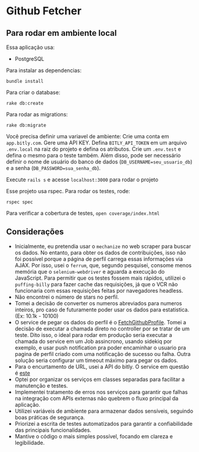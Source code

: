 # Github Fetcher

## Para rodar em ambiente local

Essa aplicação usa:

- PostgreSQL

Para instalar as dependencias:

```
bundle install
```

Para criar o database:
```
rake db:create
```

Para rodar as migrations:
```
rake db:migrate
```

Você precisa definir uma variavel de ambiente:
Crie uma conta em `app.bitly.com`. Gere uma API KEY.
Defina `BITLY_API_TOKEN` em um arquivo `.env.local` na raiz do projeto e defina os atributos. Crie um `.env.test` e defina o mesmo para o teste também.
Além disso, pode ser necessário definir o nome de usuário do banco de dados (`DB_USERNAME=seu_usuario_db`) e a senha (`DB_PASSWORD=sua_senha_db`).

Execute `rails s` e acesse `localhost:3000` para rodar o projeto

Esse projeto usa rspec. Para rodar os testes, rode:

```
rspec spec
```

Para verificar a cobertura de testes, `open coverage/index.html`

## Considerações

- Inicialmente, eu pretendia usar o `mechanize` no web scraper para buscar os dados. No entanto, para obter os dados de contribuições, isso não foi possível porque a página de perfil carrega essas informações via AJAX. Por isso, usei o `ferrum`, que, segundo pesquisei, consome menos memória que o `selenium-webdriver` e aguarda a execução do JavaScript. Para permitir que os testes fossem mais rápidos, utilizei o `puffing-billy` para fazer cache das requisições, já que o VCR não funcionaria com essas requisições feitas por navegadores headless.
- Não encontrei o número de stars no perfil.
- Tomei a decisão de converter os numeros abreviados para numeros inteiros, pro caso de futuramente poder usar os dados para estatistica. (Ex: 10.1k - 10100)
- O service de pegar os dados do perfil é o [FetchGithubProfile](./app/services/fetch_github_profile.rb). Tomei a decisão de executar a chamada direto no controller por se tratar de um teste. Dito isso, o ideal para rodar em produção seria executar a chamada do service em um Job assincrono, usando sidekiq por exemplo, e usar push notification pra poder encaminhar o usuario pra pagina de perfil criado com uma notificação de sucesso ou falha. Outra solução seria configurar um timeout máximo para pegar os dados.
- Para o encurtamento de URL, usei a API do bitly. O service em questão é [este](./app/services/shorten_url.rb)
- Optei por organizar os serviços em classes separadas para facilitar a manutenção e testes.
- Implementei tratamento de erros nos serviços para garantir que falhas na integração com APIs externas não quebrem o fluxo principal da aplicação.
- Utilizei variáveis de ambiente para armazenar dados sensíveis, seguindo boas práticas de segurança.
- Priorizei a escrita de testes automatizados para garantir a confiabilidade das principais funcionalidades.
- Mantive o código o mais simples possível, focando em clareza e legibilidade.
